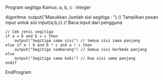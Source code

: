Program segitiga
Kamus:
    a, b, c : integer 

Algoritma:
    output("Masukkan Jumlah sisi segitiga : ") // Tampilkan pesan input untuk sisi 
    input(a,b,c) // Baca input dari pengguna 

    // Cek jenis segitiga
    if a = b and b = c then
        output("Segitiga sama sisi") // Semua sisi sama panjang
    else if a ! b and b ! c and a ! c then
        output("Segitiga sembarang") // Semua sisi berbeda panjang
    else
        output("Segitiga sama kaki") // Dua sisi sama panjang
    endif

EndProgram
